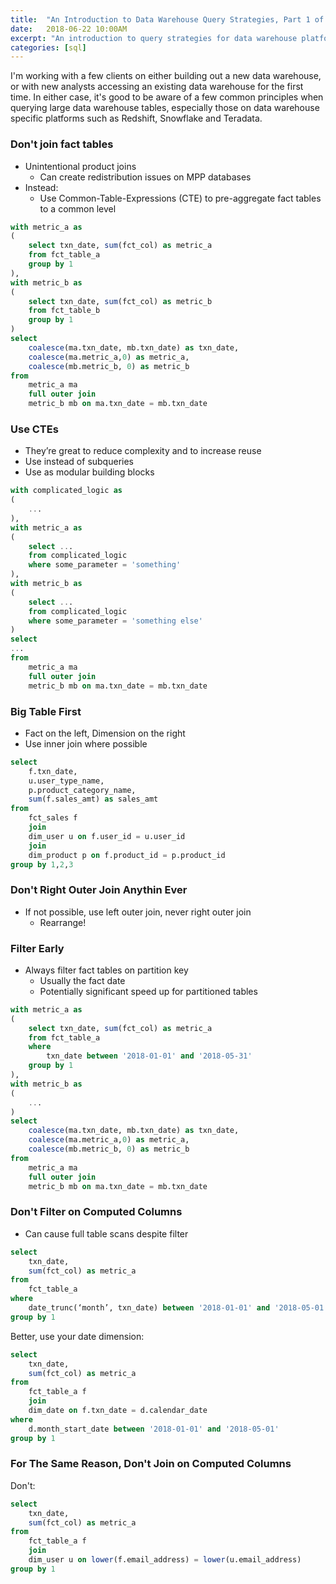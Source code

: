 ```yaml
---
title:  "An Introduction to Data Warehouse Query Strategies, Part 1 of N"
date:   2018-06-22 10:00AM
excerpt: "An introduction to query strategies for data warehouse platforms, such as Redshift, Snowflake and Teradata"
categories: [sql]
---
```

I'm working with a few clients on either building out a new data warehouse, or with new analysts accessing an existing data warehouse for the first time. In either case, it's good to be aware of a few common principles when querying large data warehouse tables, especially those on data warehouse specific platforms such as Redshift, Snowflake and Teradata.

### Don't join fact tables
- Unintentional product joins
    - Can create redistribution issues on MPP databases
- Instead:
    - Use Common-Table-Expressions (CTE) to pre-aggregate fact tables to a common level

```sql
with metric_a as
(
	select txn_date, sum(fct_col) as metric_a
 	from fct_table_a
 	group by 1
),
with metric_b as
(
	select txn_date, sum(fct_col) as metric_b
	from fct_table_b
	group by 1
)
select
    coalesce(ma.txn_date, mb.txn_date) as txn_date,
    coalesce(ma.metric_a,0) as metric_a,
    coalesce(mb.metric_b, 0) as metric_b
from
    metric_a ma
    full outer join
    metric_b mb on ma.txn_date = mb.txn_date

```

### Use CTEs
- They’re great to reduce complexity and to increase reuse
- Use instead of subqueries
- Use as modular building blocks

```sql
with complicated_logic as
(
	...
),
with metric_a as
(
	select ...
	from complicated_logic
	where some_parameter = 'something'
),
with metric_b as
(
	select ...
	from complicated_logic
	where some_parameter = 'something else'
)
select
...
from
    metric_a ma
    full outer join
    metric_b mb on ma.txn_date = mb.txn_date
```

### Big Table First
- Fact on the left, Dimension on the right
- Use inner join where possible

```sql
select
    f.txn_date,
    u.user_type_name,
    p.product_category_name,
    sum(f.sales_amt) as sales_amt
from
    fct_sales f
    join
    dim_user u on f.user_id = u.user_id
    join
    dim_product p on f.product_id = p.product_id
group by 1,2,3
```

### Don't Right Outer Join Anythin Ever
- If not possible, use left outer join, never right outer join
    - Rearrange!

### Filter Early
- Always filter fact tables on partition key
    - Usually the fact date
    - Potentially significant speed up for partitioned tables

```sql
with metric_a as
(
	select txn_date, sum(fct_col) as metric_a
 	from fct_table_a
    where
        txn_date between '2018-01-01' and '2018-05-31'
    group by 1
),
with metric_b as
(
    ...
)
select
    coalesce(ma.txn_date, mb.txn_date) as txn_date,
    coalesce(ma.metric_a,0) as metric_a,
    coalesce(mb.metric_b, 0) as metric_b
from
    metric_a ma
    full outer join
    metric_b mb on ma.txn_date = mb.txn_date
```

### Don't Filter on Computed Columns
- Can cause full table scans despite filter
```sql
select
    txn_date,
    sum(fct_col) as metric_a
from
    fct_table_a
where
    date_trunc(‘month’, txn_date) between '2018-01-01' and '2018-05-01'
group by 1
```

Better, use your date dimension:

```sql
select
    txn_date,
    sum(fct_col) as metric_a
from
    fct_table_a f
    join
    dim_date on f.txn_date = d.calendar_date
where
    d.month_start_date between '2018-01-01' and '2018-05-01'
group by 1

```
### For The Same Reason, Don't Join on Computed Columns

Don't:
```sql
select
    txn_date,
    sum(fct_col) as metric_a
from
    fct_table_a f
    join
    dim_user u on lower(f.email_address) = lower(u.email_address)
group by 1
```
